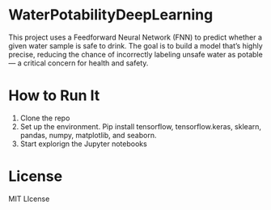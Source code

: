 # WaterPotabilityDeepLearning

This project uses a Feedforward Neural Network (FNN) to predict whether a given water sample is safe to drink. The goal is to build a model that’s highly precise, reducing the chance of incorrectly labeling unsafe water as potable — a critical concern for health and safety.

# How to Run It
1. Clone the repo
2. Set up the environment. Pip install tensorflow, tensorflow.keras, sklearn, pandas, numpy, matplotlib, and seaborn.
3. Start explorign the Jupyter notebooks

# License

MIT LIcense

